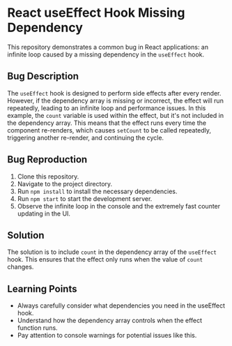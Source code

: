 # React useEffect Hook Missing Dependency

This repository demonstrates a common bug in React applications: an infinite loop caused by a missing dependency in the `useEffect` hook.

## Bug Description

The `useEffect` hook is designed to perform side effects after every render. However, if the dependency array is missing or incorrect, the effect will run repeatedly, leading to an infinite loop and performance issues. In this example, the `count` variable is used within the effect, but it's not included in the dependency array.  This means that the effect runs every time the component re-renders, which causes `setCount` to be called repeatedly, triggering another re-render, and continuing the cycle.

## Bug Reproduction

1. Clone this repository.
2. Navigate to the project directory.
3. Run `npm install` to install the necessary dependencies.
4. Run `npm start` to start the development server.
5. Observe the infinite loop in the console and the extremely fast counter updating in the UI.

## Solution

The solution is to include `count` in the dependency array of the `useEffect` hook. This ensures that the effect only runs when the value of `count` changes.

## Learning Points

- Always carefully consider what dependencies you need in the useEffect hook.
- Understand how the dependency array controls when the effect function runs.
- Pay attention to console warnings for potential issues like this.